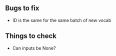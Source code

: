 ## Bugs to fix
- ID is the same for the same batch of new vocab

## Things to check
- Can inputs be None?
